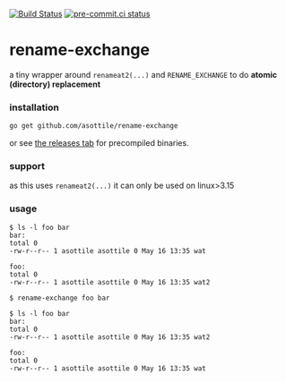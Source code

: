 [![Build Status](https://github.com/asottile/rename-exchange/workflows/main/badge.svg)](https://github.com/asottile/rename-exchange/actions)
[![pre-commit.ci status](https://results.pre-commit.ci/badge/github/asottile/rename-exchange/master.svg)](https://results.pre-commit.ci/latest/github/asottile/rename-exchange/master)

rename-exchange
===============

a tiny wrapper around `renameat2(...)` and `RENAME_EXCHANGE` to do
**atomic (directory) replacement**

### installation

```bash
go get github.com/asottile/rename-exchange
```

or see [the releases tab] for precompiled binaries.

[the releases tab]: https://github.com/asottile/rename-exchange/releases

### support

as this uses `renameat2(...)` it can only be used on linux>3.15

### usage

```console
$ ls -l foo bar
bar:
total 0
-rw-r--r-- 1 asottile asottile 0 May 16 13:35 wat

foo:
total 0
-rw-r--r-- 1 asottile asottile 0 May 16 13:35 wat2

$ rename-exchange foo bar

$ ls -l foo bar
bar:
total 0
-rw-r--r-- 1 asottile asottile 0 May 16 13:35 wat2

foo:
total 0
-rw-r--r-- 1 asottile asottile 0 May 16 13:35 wat
```
